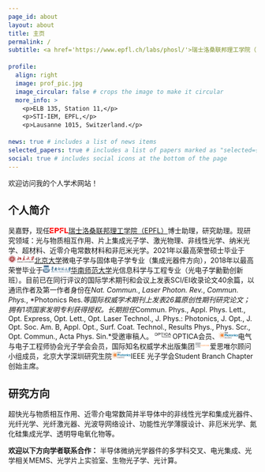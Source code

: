 ```yaml
---
page_id: about
layout: about
title: 主页
permalink: /
subtitle: <a href='https://www.epfl.ch/labs/phosl/'>瑞士洛桑联邦理工学院（EPFL）光子学系统实验室（PHOSL）</a> 博士助理

profile:
  align: right
  image: prof_pic.jpg
  image_circular: false # crops the image to make it circular
  more_info: >
    <p>ELB 135, Station 11,</p>
    <p>STI-IEM, EPFL,</p>
    <p>Lausanne 1015, Switzerland.</p>

news: true # includes a list of news items
selected_papers: true # includes a list of papers marked as "selected={true}"
social: true # includes social icons at the bottom of the page
---
```


欢迎访问我的个人学术网站！

个人简介
------------

吴嘉野，现任<img src="/assets/img/EPFL.png" style="height: 0.8em; ">[瑞士洛桑联邦理工学院（EPFL）](https://www.epfl.ch/)博士助理，研究助理。现研究领域：光与物质相互作用、片上集成光子学、激光物理、非线性光学、纳米光学、超材料、近零介电常数材料和非厄米光学。2021年以最高荣誉硕士毕业于<img src="/assets/img/PKU.png" style="height: 1.1em; ">[北京大学](https://www.pku.edu.cn/)微电子学与固体电子学专业（集成光器件方向），2018年以最高荣誉毕业于<img src="/assets/img/SCNU.png" style="height: 1.1em; ">[华南师范大学](https://www.scnu.edu.cn/)光信息科学与工程专业（光电子学勷勤创新班）。目前已在同行评议的国际学术期刊和会议上发表SCI/EI收录论文40余篇，以通讯作者及第一作者身份在*Nat. Commun.*, *Laser Photon. Rev.*, *Commun. Phys.*, *Photonics Res.*等国际权威学术期刊上发表26篇原创性期刊研究论文；拥有1项国家发明专利获得授权。长期担任*Commun. Phys., Appl. Phys. Lett., Opt. Express, Opt. Lett., Opt. Laser Technol., J. Phys.: Photonics, J. Opt., J. Opt. Soc. Am. B, Appl. Opt., Surf. Coat. Technol., Results Phys., Phys. Scr., Opt. Commun., Acta Phys. Sin.*受邀审稿人。<img src="/assets/img/OPTICA.png" style="height: 1.1em; ">OPTICA会员、<img src="/assets/img/IPS.jpeg" style="height: 1.1em; ">电气与电子工程师协会光子学会会员，国际知名权威学术出版集团<img src="/assets/img/Elsevier.png" style="height: 1.1em; ">爱思唯尔顾问小组成员，北京大学深圳研究生院<img src="/assets/img/IPS.jpeg" style="height: 1.1em; ">IEEE 光子学会Student Branch Chapter创始主席。

研究方向
------------

超快光与物质相互作用、近零介电常数简并半导体中的非线性光学和集成光器件、光纤光学、光纤激光器、光波导网络设计、功能性光学薄膜设计、非厄米光学、氮化硅集成光学、透明导电氧化物等。

**欢迎以下方向学者联系合作：** 半导体微纳光学器件的多学科交叉、电光集成、光学相关MEMS、光学片上实验室、生物光子学、光计算。
